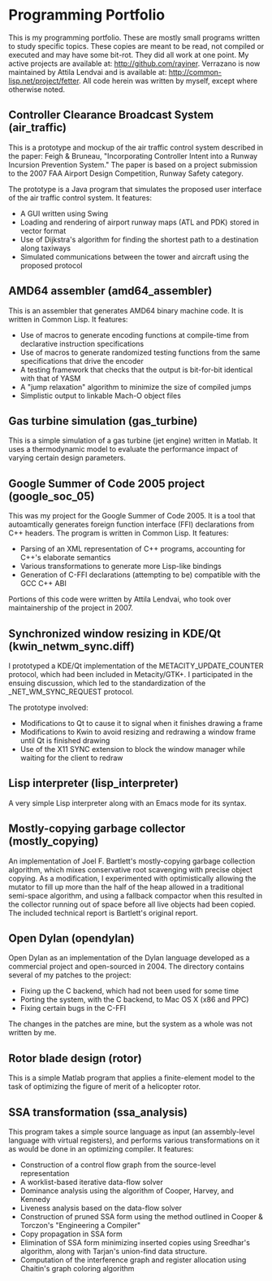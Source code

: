 # Programming Portfolio

This is my programming portfolio. These are mostly small programs written to study specific topics. 
These copies are meant to be read, not compiled or executed and may have some bit-rot. They did all work at one point. 
My active projects are available at: http://github.com/rayiner. 
Verrazano is now maintained by Attila Lendvai and is available at: http://common-lisp.net/project/fetter.
All code herein was written by myself, except where otherwise noted. 

## Controller Clearance Broadcast System (air_traffic)

This is a prototype and mockup of the air traffic control system described in the paper: 
Feigh & Bruneau, "Incorporating Controller Intent into a Runway Incursion Prevention System." 
The paper is based on a project submission to the 2007 FAA Airport Design Competition, Runway Safety category.

The prototype is a Java program that simulates the proposed user interface of the air traffic control system. 
It features:
- A GUI written using Swing
- Loading and rendering of airport runway maps (ATL and PDK) stored in vector format
- Use of Dijkstra's algorithm for finding the shortest path to a destination along taxiways
- Simulated communications between the tower and aircraft using the proposed protocol

## AMD64 assembler (amd64_assembler)

This is an assembler that generates AMD64 binary machine code. It is written in Common Lisp. It features:
- Use of macros to generate encoding functions at compile-time from declarative instruction specifications
- Use of macros to generate randomized testing functions from the same specifications that drive the encoder
- A testing framework that checks that the output is bit-for-bit identical with that of YASM
- A "jump relaxation" algorithm to minimize the size of compiled jumps
- Simplistic output to linkable Mach-O object files

## Gas turbine simulation (gas_turbine)

This is a simple simulation of a gas turbine (jet engine) written in Matlab. 
It uses a thermodynamic model to evaluate the performance impact of varying certain design parameters. 

## Google Summer of Code 2005 project (google_soc_05)

This was my project for the Google Summer of Code 2005. 
It is a tool that autoamtically generates foreign function interface (FFI) declarations from C++ headers.
The program is written in Common Lisp. It features:
- Parsing of an XML representation of C++ programs, accounting for C++'s elaborate semantics
- Various transformations to generate more Lisp-like bindings
- Generation of C-FFI declarations (attempting to be) compatible with the GCC C++ ABI

Portions of this code were written by Attila Lendvai, who took over maintainership of the project in 2007. 

## Synchronized window resizing in KDE/Qt (kwin_netwm_sync.diff)

I prototyped a KDE/Qt implementation of the METACITY_UPDATE_COUNTER protocol, which had been included in Metacity/GTK+.
I participated in the ensuing discussion, which led to the standardization of the _NET_WM_SYNC_REQUEST protocol.

The prototype involved:
- Modifications to Qt to cause it to signal when it finishes drawing a frame
- Modifications to Kwin to avoid resizing and redrawing a window frame until Qt is finished drawing
- Use of the X11 SYNC extension to block the window manager while waiting for the client to redraw

## Lisp interpreter (lisp_interpreter)

A very simple Lisp interpreter along with an Emacs mode for its syntax.

## Mostly-copying garbage collector (mostly_copying)

An implementation of Joel F. Bartlett's mostly-copying garbage collection algorithm, 
which mixes conservative root scavenging with precise object copying. 
As a modification, I experimented with optimistically allowing the mutator to fill up more than the half of the heap
allowed in a traditional semi-space algorithm, and using a fallback compactor when this resulted in the collector
running out of space before all live objects had been copied. The included technical report is Bartlett's original report.

## Open Dylan (opendylan)

Open Dylan as an implementation of the Dylan language developed as a commercial project and open-sourced in 2004.
The directory contains several of my patches to the project:

- Fixing up the C backend, which had not been used for some time
- Porting the system, with the C backend, to Mac OS X (x86 and PPC)
- Fixing certain bugs in the C-FFI

The changes in the patches are mine, but the system as a whole was not written by me.

## Rotor blade design (rotor)

This is a simple Matlab program that applies a finite-element model to the task of optimizing the figure of merit 
of a helicopter rotor. 

## SSA transformation (ssa_analysis)

This program takes a simple source language as input (an assembly-level language with virtual registers), 
and performs various transformations on it as would be done in an optimizing compiler. It features:
- Construction of a control flow graph from the source-level representation
- A worklist-based iterative data-flow solver
- Dominance analysis using the algorithm of Cooper, Harvey, and Kennedy
- Liveness analysis based on the data-flow solver
- Construction of pruned SSA form using the method outlined in Cooper & Torczon's "Engineering a Compiler" 
- Copy propagation in SSA form
- Elimination of SSA form minimizing inserted copies using Sreedhar's algorithm, along with Tarjan's union-find data structure.
- Computation of the interference graph and register allocation using Chaitin's graph coloring algorithm
